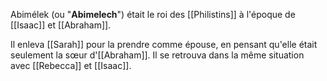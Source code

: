 Abimélek (ou "**Abimelech**") était le roi des [[Philistins]] à l'époque de [[Isaac]] et [[Abraham]].

Il enleva [[Sarah]] pour la prendre comme épouse, en pensant qu'elle était seulement la sœur d'[[Abraham]]. Il se retrouva dans la même situation avec [[Rebecca]] et [[Isaac]].